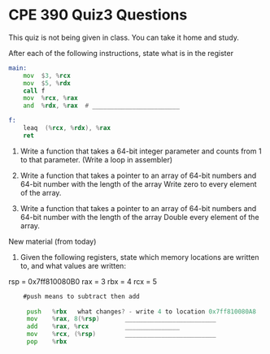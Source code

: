 # CPE 390 Quiz3 Questions

This quiz is not being given in class. You can take it home and study.

After each of the following instructions, state what is in the register
```asm
main:
    mov  $3, %rcx
    mov  $5, %rdx
    call f
    mov  %rcx, %rax
    and  %rdx, %rax  # ________________________

f:
    leaq  (%rcx, %rdx), %rax
    ret
```

1. Write a function that takes a 64-bit integer parameter and counts from 1 to that parameter. (Write a loop in assembler)

1. Write a function that takes a pointer to an array of 64-bit numbers and 64-bit number with the length of the array
Write zero to every element of the array.

1. Write a function that takes a pointer to an array of 64-bit numbers and 64-bit number with the length of the array
Double every element of the array.


New material (from today)
1. Given the following registers, state which memory locations are written to, and what values are written:

rsp = 0x7ff810080B0
rax = 3
rbx = 4
rcx = 5

```asm
    #push means to subtract then add
    
     push   %rbx   what changes? - write 4 to location 0x7ff810080A8
     mov    %rax, 8(%rsp)       _________________________
     add    %rax, %rcx          _______________
     mov    %rcx, (%rsp)        _________________________
     pop    %rbx 
```
